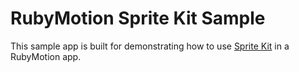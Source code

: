 # RubyMotion Sprite Kit Sample

This sample app is built for demonstrating how to use [Sprite Kit](https://developer.apple.com/library/ios/documentation/GraphicsAnimation/Conceptual/SpriteKit_PG/Introduction/Introduction.html) in a RubyMotion app.
